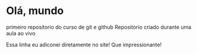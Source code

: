 # Olá, mundo
 primeiro repositorio do curso de git e github
 Repositorio criado durante uma aula ao vivo
 
 Essa linha eu adiconei diretamente no site! Que impressionante!

